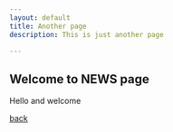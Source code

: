 ```yaml
---
layout: default
title: Another page
description: This is just another page

---
```


## Welcome to NEWS page




Hello and welcome 

[back](./)


